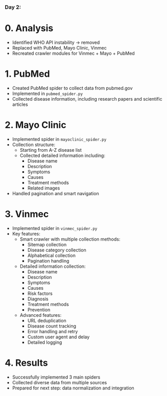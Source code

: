 ### Day 2:

# 0. Analysis

- Identified WHO API instability → removed
- Replaced with PubMed, Mayo Clinic, Vinmec
- Recreated crawler modules for Vinmec + Mayo + PubMed

# 1. PubMed

- Created PubMed spider to collect data from pubmed.gov
- Implemented in `pubmed_spider.py`
- Collected disease information, including research papers and scientific articles

# 2. Mayo Clinic

- Implemented spider in `mayoclinic_spider.py`
- Collection structure:
  - Starting from A-Z disease list
  - Collected detailed information including:
    - Disease name
    - Description
    - Symptoms
    - Causes
    - Treatment methods
    - Related images
- Handled pagination and smart navigation

# 3. Vinmec

- Implemented spider in `vinmec_spider.py`
- Key features:
  - Smart crawler with multiple collection methods:
    - Sitemap collection
    - Disease category collection
    - Alphabetical collection
    - Pagination handling
  - Detailed information collection:
    - Disease name
    - Description
    - Symptoms
    - Causes
    - Risk factors
    - Diagnosis
    - Treatment methods
    - Prevention
  - Advanced features:
    - URL deduplication
    - Disease count tracking
    - Error handling and retry
    - Custom user agent and delay
    - Detailed logging

# 4. Results

- Successfully implemented 3 main spiders
- Collected diverse data from multiple sources
- Prepared for next step: data normalization and integration
